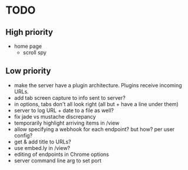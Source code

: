 # TODO

## High priority

- home page
  - scroll spy

## Low priority

- make the server have a plugin architecture. Plugins receive incoming URLs.
- add tab screen capture to info sent to server?
- in options, tabs don't all look right (all but + have a line under them)
- server to log URL + date to a file as well?
- fix jade vs mustache discrepancy
- temporarily highlight arriving items in /view
- allow specifying a webhook for each endpoint?  but how? per user config?
- get & add title to URLs?
- use embed.ly in /view?
- editing of endpoints in Chrome options
- server command line arg to set port
